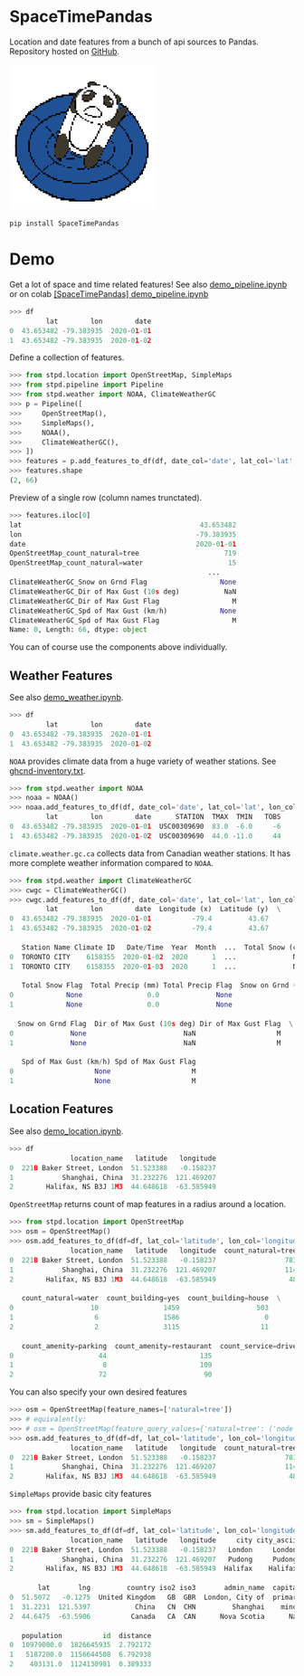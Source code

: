 # SpaceTimePandas
Location and date features from a bunch of api sources to Pandas.
Repository hosted on [GitHub](https://github.com/tianle91/SpaceTimePandas).

![icon](SpaceTimePandas.png)
```
pip install SpaceTimePandas
```

# Demo 
Get a lot of space and time related features!
See also 
[demo_pipeline.ipynb](demo_pipeline.ipynb)
or on colab 
[[SpaceTimePandas] demo_pipeline.ipynb](https://colab.research.google.com/drive/1RdWAMbX8I5VjI7g43JLOwIh94LWEe9sK?usp=sharing)
```python
>>> df
         lat        lon        date
0  43.653482 -79.383935  2020-01-01
1  43.653482 -79.383935  2020-01-02
```
Define a collection of features.
```python
>>> from stpd.location import OpenStreetMap, SimpleMaps
>>> from stpd.pipeline import Pipeline
>>> from stpd.weather import NOAA, ClimateWeatherGC
>>> p = Pipeline([
>>>     OpenStreetMap(),
>>>     SimpleMaps(),
>>>     NOAA(),
>>>     ClimateWeatherGC(),
>>> ])
>>> features = p.add_features_to_df(df, date_col='date', lat_col='lat', lon_col='lon')
>>> features.shape
(2, 66)
```
Preview of a single row (column names trunctated).
```python
>>> features.iloc[0]
lat                                            43.653482
lon                                           -79.383935
date                                          2020-01-01
OpenStreetMap_count_natural=tree                     719
OpenStreetMap_count_natural=water                     15
                                                 ...    
ClimateWeatherGC_Snow on Grnd Flag                  None
ClimateWeatherGC_Dir of Max Gust (10s deg)           NaN
ClimateWeatherGC_Dir of Max Gust Flag                  M
ClimateWeatherGC_Spd of Max Gust (km/h)             None
ClimateWeatherGC_Spd of Max Gust Flag                  M
Name: 0, Length: 66, dtype: object
```
You can of course use the components above individually.

## Weather Features
See also [demo_weather.ipynb](demo_weather.ipynb).
```python
>>> df
         lat        lon        date
0  43.653482 -79.383935  2020-01-01
1  43.653482 -79.383935  2020-01-02
```

`NOAA` provides climate data from a huge variety of weather stations.
See [ghcnd-inventory.txt](https://www1.ncdc.noaa.gov/pub/data/ghcn/daily/ghcnd-inventory.txt).
```python
>>> from stpd.weather import NOAA
>>> noaa = NOAA()
>>> noaa.add_features_to_df(df, date_col='date', lat_col='lat', lon_col='lon')
         lat        lon        date      STATION  TMAX  TMIN   TOBS
0  43.653482 -79.383935  2020-01-01  USC00309690  83.0  -6.0     -6
1  43.653482 -79.383935  2020-01-02  USC00309690  44.0 -11.0     44
```

`climate.weather.gc.ca` collects data from Canadian weather stations.
It has more complete weather information compared to `NOAA`.
```python
>>> from stpd.weather import ClimateWeatherGC
>>> cwgc = ClimateWeatherGC()
>>> cwgc.add_features_to_df(df, date_col='date', lat_col='lat', lon_col='lon')
         lat        lon        date  Longitude (x)  Latitude (y)  \
0  43.653482 -79.383935  2020-01-01          -79.4         43.67   
1  43.653482 -79.383935  2020-01-02          -79.4         43.67   

   Station Name Climate ID   Date/Time  Year  Month  ...  Total Snow (cm)  \
0  TORONTO CITY    6158355  2020-01-02  2020      1  ...              NaN   
1  TORONTO CITY    6158355  2020-01-03  2020      1  ...              NaN   

   Total Snow Flag  Total Precip (mm) Total Precip Flag  Snow on Grnd (cm)  \
0             None                0.0              None                1.0   
1             None                0.0              None                1.0   

  Snow on Grnd Flag  Dir of Max Gust (10s deg) Dir of Max Gust Flag  \
0              None                        NaN                    M   
1              None                        NaN                    M   

   Spd of Max Gust (km/h) Spd of Max Gust Flag  
0                    None                    M  
1                    None                    M  
```

## Location Features
See also [demo_location.ipynb](demo_location.ipynb).
```python
>>> df
               location_name   latitude   longitude
0  221B Baker Street, London  51.523388   -0.158237
1            Shanghai, China  31.232276  121.469207
2        Halifax, NS B3J 1M3  44.648618  -63.585949
```

`OpenStreetMap` returns count of map features in a radius around a location.
```python
>>> from stpd.location import OpenStreetMap
>>> osm = OpenStreetMap()
>>> osm.add_features_to_df(df=df, lat_col='latitude', lon_col='longitude')
               location_name   latitude   longitude  count_natural=tree  \
0  221B Baker Street, London  51.523388   -0.158237                 783   
1            Shanghai, China  31.232276  121.469207                 114   
2        Halifax, NS B3J 1M3  44.648618  -63.585949                  48   

   count_natural=water  count_building=yes  count_building=house  \
0                   10                1459                   503   
1                    6                1586                     0   
2                    2                3115                    11   

   count_amenity=parking  count_amenity=restaurant  count_service=driveway  
0                     44                       135                      67  
1                      8                       109                       9  
2                     72                        90                      74  
```
You can also specify your own desired features
```python
>>> osm = OpenStreetMap(feature_names=['natural=tree'])
>>> # equivalently:
>>> # osm = OpenStreetMap(feature_query_values={'natural=tree': ('node', '"natural"="tree"')})
>>> osm.add_features_to_df(df=df, lat_col='latitude', lon_col='longitude')
               location_name   latitude   longitude  count_natural=tree
0  221B Baker Street, London  51.523388   -0.158237                 783
1            Shanghai, China  31.232276  121.469207                 114
2        Halifax, NS B3J 1M3  44.648618  -63.585949                  48
```

`SimpleMaps` provide basic city features
```python
>>> from stpd.location import SimpleMaps
>>> sm = SimpleMaps()
>>> sm.add_features_to_df(df=df, lat_col='latitude', lon_col='longitude')
               location_name   latitude   longitude     city city_ascii  \
0  221B Baker Street, London  51.523388   -0.158237   London     London   
1            Shanghai, China  31.232276  121.469207   Pudong     Pudong   
2        Halifax, NS B3J 1M3  44.648618  -63.585949  Halifax    Halifax   

       lat       lng         country iso2 iso3       admin_name  capital  \
0  51.5072   -0.1275  United Kingdom   GB  GBR  London, City of  primary   
1  31.2231  121.5397           China   CN  CHN         Shanghai    minor   
2  44.6475  -63.5906          Canada   CA  CAN      Nova Scotia      NaN   

   population          id  distance  
0  10979000.0  1826645935  2.792172  
1   5187200.0  1156644508  6.792938  
2    403131.0  1124130981  0.389333  
```
